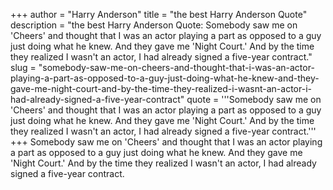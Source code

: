+++
author = "Harry Anderson"
title = "the best Harry Anderson Quote"
description = "the best Harry Anderson Quote: Somebody saw me on 'Cheers' and thought that I was an actor playing a part as opposed to a guy just doing what he knew. And they gave me 'Night Court.' And by the time they realized I wasn't an actor, I had already signed a five-year contract."
slug = "somebody-saw-me-on-cheers-and-thought-that-i-was-an-actor-playing-a-part-as-opposed-to-a-guy-just-doing-what-he-knew-and-they-gave-me-night-court-and-by-the-time-they-realized-i-wasnt-an-actor-i-had-already-signed-a-five-year-contract"
quote = '''Somebody saw me on 'Cheers' and thought that I was an actor playing a part as opposed to a guy just doing what he knew. And they gave me 'Night Court.' And by the time they realized I wasn't an actor, I had already signed a five-year contract.'''
+++
Somebody saw me on 'Cheers' and thought that I was an actor playing a part as opposed to a guy just doing what he knew. And they gave me 'Night Court.' And by the time they realized I wasn't an actor, I had already signed a five-year contract.
